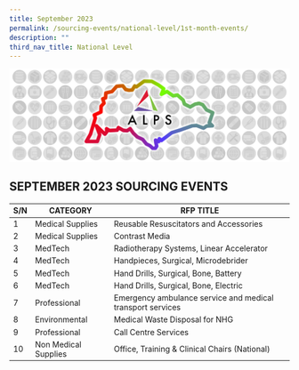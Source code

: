 ```yaml
---
title: September 2023
permalink: /sourcing-events/national-level/1st-month-events/
description: ""
third_nav_title: National Level
---
```

![](/images/alps_sourcing_events_national_1920x640_clear.png)

## SEPTEMBER 2023 SOURCING EVENTS

|S/N|CATEGORY|RFP TITLE|
| -------- | -------- | -------- |
|1|Medical Supplies|Reusable Resuscitators and Accessories|
|2|Medical Supplies|Contrast Media|
|3|MedTech|Radiotherapy Systems, Linear Accelerator|
|4|MedTech|Handpieces, Surgical, Microdebrider|
|5|MedTech|Hand Drills, Surgical, Bone, Battery|
|6|MedTech|Hand Drills, Surgical, Bone, Electric|
|7|Professional|Emergency ambulance service and medical transport services|
|8|Environmental|Medical Waste Disposal for NHG|
|9|Professional|Call Centre Services|
|10|Non Medical Supplies|Office, Training & Clinical Chairs (National)|